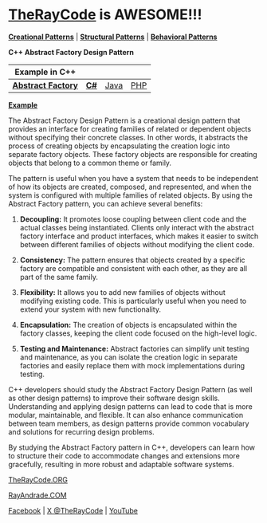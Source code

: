 # [TheRayCode](README.md) is AWESOME!!!

**[Creational Patterns](../README.md)** | **[Structural Patterns](../../Structural/README.md)** | **[Behavioral Patterns](../../Behavioral/README.md)**

**C++ Abstract Factory Design Pattern**

|Example in C++|   |   |   | 
|---|---|---|---|
| [**Abstract Factory**](../AbstractFactory/README.md) | [**C#**](../../../Csharp/Creational/AbstractFactory/README.md) | [Java](../../../Java/Creational/AbstractFactory/README.md) | [PHP](../../../PHP/Creational/AbstractFactory/README.md) |

[**Example**](Show/README.md)

The Abstract Factory Design Pattern is a creational design pattern that provides an interface for creating families of related or dependent objects without specifying their concrete classes. In other words, it abstracts the process of creating objects by encapsulating the creation logic into separate factory objects. These factory objects are responsible for creating objects that belong to a common theme or family.

The pattern is useful when you have a system that needs to be independent of how its objects are created, composed, and represented, and when the system is configured with multiple families of related objects. By using the Abstract Factory pattern, you can achieve several benefits:

1. **Decoupling:** It promotes loose coupling between client code and the actual classes being instantiated. Clients only interact with the abstract factory interface and product interfaces, which makes it easier to switch between different families of objects without modifying the client code.

2. **Consistency:** The pattern ensures that objects created by a specific factory are compatible and consistent with each other, as they are all part of the same family.

3. **Flexibility:** It allows you to add new families of objects without modifying existing code. This is particularly useful when you need to extend your system with new functionality.

4. **Encapsulation:** The creation of objects is encapsulated within the factory classes, keeping the client code focused on the high-level logic.

5. **Testing and Maintenance:** Abstract factories can simplify unit testing and maintenance, as you can isolate the creation logic in separate factories and easily replace them with mock implementations during testing.

C++ developers should study the Abstract Factory Design Pattern (as well as other design patterns) to improve their software design skills. Understanding and applying design patterns can lead to code that is more modular, maintainable, and flexible. It can also enhance communication between team members, as design patterns provide common vocabulary and solutions for recurring design problems.

By studying the Abstract Factory pattern in C++, developers can learn how to structure their code to accommodate changes and extensions more gracefully, resulting in more robust and adaptable software systems.

[TheRayCode.ORG](https://www.TheRayCode.org)

[RayAndrade.COM](https://www.RayAndrade.com)

[Facebook](https://www.facebook.com/TheRayCode/) | [X @TheRayCode](https://www.x.com/TheRayCode/) | [YouTube](https://www.youtube.com/TheRayCode/)
